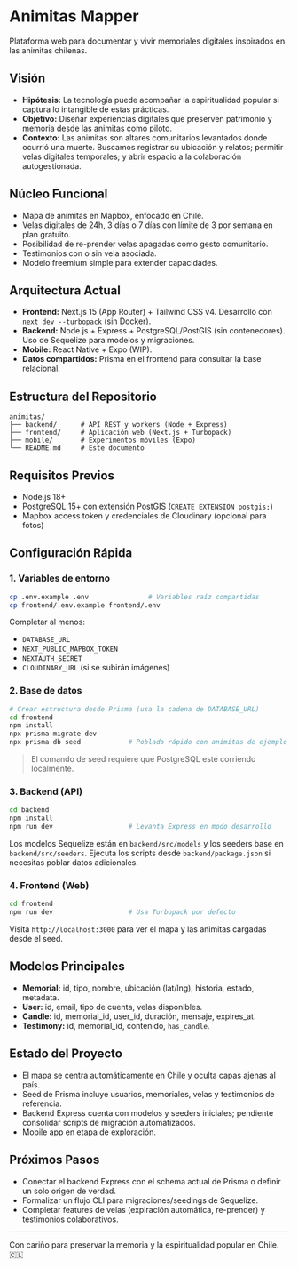 # Animitas Mapper

Plataforma web para documentar y vivir memoriales digitales inspirados en las animitas chilenas.

## Visión

- **Hipótesis:** La tecnología puede acompañar la espiritualidad popular si captura lo intangible de estas prácticas.
- **Objetivo:** Diseñar experiencias digitales que preserven patrimonio y memoria desde las animitas como piloto.
- **Contexto:** Las animitas son altares comunitarios levantados donde ocurrió una muerte. Buscamos registrar su ubicación y relatos; permitir velas digitales temporales; y abrir espacio a la colaboración autogestionada.

## Núcleo Funcional

- Mapa de animitas en Mapbox, enfocado en Chile.
- Velas digitales de 24h, 3 días o 7 días con límite de 3 por semana en plan gratuito.
- Posibilidad de re-prender velas apagadas como gesto comunitario.
- Testimonios con o sin vela asociada.
- Modelo freemium simple para extender capacidades.

## Arquitectura Actual

- **Frontend:** Next.js 15 (App Router) + Tailwind CSS v4. Desarrollo con `next dev --turbopack` (sin Docker).
- **Backend:** Node.js + Express + PostgreSQL/PostGIS (sin contenedores). Uso de Sequelize para modelos y migraciones.
- **Mobile:** React Native + Expo (WIP).
- **Datos compartidos:** Prisma en el frontend para consultar la base relacional.

## Estructura del Repositorio

```
animitas/
├── backend/      # API REST y workers (Node + Express)
├── frontend/     # Aplicación web (Next.js + Turbopack)
├── mobile/       # Experimentos móviles (Expo)
└── README.md     # Este documento
```

## Requisitos Previos

- Node.js 18+
- PostgreSQL 15+ con extensión PostGIS (`CREATE EXTENSION postgis;`)
- Mapbox access token y credenciales de Cloudinary (opcional para fotos)

## Configuración Rápida

### 1. Variables de entorno

```bash
cp .env.example .env               # Variables raíz compartidas
cp frontend/.env.example frontend/.env
```

Completar al menos:

- `DATABASE_URL`
- `NEXT_PUBLIC_MAPBOX_TOKEN`
- `NEXTAUTH_SECRET`
- `CLOUDINARY_URL` (si se subirán imágenes)

### 2. Base de datos

```bash
# Crear estructura desde Prisma (usa la cadena de DATABASE_URL)
cd frontend
npm install
npx prisma migrate dev
npx prisma db seed            # Poblado rápido con animitas de ejemplo
```

> El comando de seed requiere que PostgreSQL esté corriendo localmente.

### 3. Backend (API)

```bash
cd backend
npm install
npm run dev                   # Levanta Express en modo desarrollo
```

Los modelos Sequelize están en `backend/src/models` y los seeders base en `backend/src/seeders`. Ejecuta los scripts desde `backend/package.json` si necesitas poblar datos adicionales.

### 4. Frontend (Web)

```bash
cd frontend
npm run dev                   # Usa Turbopack por defecto
```

Visita `http://localhost:3000` para ver el mapa y las animitas cargadas desde el seed.

## Modelos Principales

- **Memorial:** id, tipo, nombre, ubicación (lat/lng), historia, estado, metadata.
- **User:** id, email, tipo de cuenta, velas disponibles.
- **Candle:** id, memorial_id, user_id, duración, mensaje, expires_at.
- **Testimony:** id, memorial_id, contenido, `has_candle`.

## Estado del Proyecto

- El mapa se centra automáticamente en Chile y oculta capas ajenas al país.
- Seed de Prisma incluye usuarios, memoriales, velas y testimonios de referencia.
- Backend Express cuenta con modelos y seeders iniciales; pendiente consolidar scripts de migración automatizados.
- Mobile app en etapa de exploración.

## Próximos Pasos

- Conectar el backend Express con el schema actual de Prisma o definir un solo origen de verdad.
- Formalizar un flujo CLI para migraciones/seedings de Sequelize.
- Completar features de velas (expiración automática, re-prender) y testimonios colaborativos.

---

Con cariño para preservar la memoria y la espiritualidad popular en Chile. 🇨🇱
